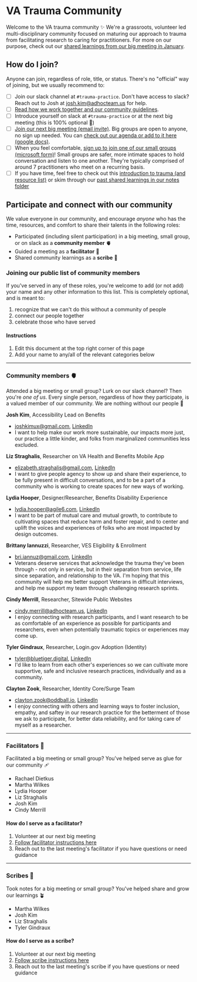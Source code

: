 # VA Trauma Community
Welcome to the VA trauma community ✨
We're a grassroots, volunteer led multi-disciplinary community focused on maturing our approach to trauma from facilitating research to caring for practitioners. 
For more on our purpose, check out our [shared learnings from our big meeting in January](https://github.com/department-of-veterans-affairs/va.gov-team/blob/master/teams/shared-support/trauma/notes/2023-01-23.md).

## How do I join?
Anyone can join, regardless of role, title, or status. There's no "official" way of joining, but we usually recommend to:
- [ ] Join our slack channel at `#trauma-practice`. Don't have access to slack? Reach out to Josh at josh.kim@adhocteam.us for help.
- [ ] [Read how we work together and our community guidelines](https://github.com/department-of-veterans-affairs/va.gov-team/blob/master/teams/shared-support/trauma/community-guidelines.md).
- [ ] Introduce yourself on slack at `#trauma-practice` or at the next big meeting (this is 100% optional 💙)
- [ ] [Join our next big meeting (email invite)](https://calendar.google.com/calendar/event?action=TEMPLATE&amp;tmeid=bGZ0djFzdmRhY2s5NGZ1MmY0aDdlOHV1bXZfMjAyMzAyMjBUMjEwMDAwWiBqb3NoLmtpbUBhZGhvY3RlYW0udXM&amp;tmsrc=josh.kim%40adhocteam.us&amp;scp=ALL). Big groups are open to anyone, no sign up needed. You can [check out our agenda or add to it here (google docs)](https://docs.google.com/document/d/1z5OsfMtlnVp-ntPUi3zPUzw__1mwECqR9bMJygN04h0/edit?usp=sharing).
- [ ] When you feel comfortable, [sign up to join one of our small groups (microsoft form)](https://forms.office.com/r/78LyCdd2RH)! Small groups are safer, more intimate spaces to hold conversation and listen to one another. They're typically comprised of around 7 practitioners who meet on a recurring basis.
- [ ] If you have time, feel free to check out this [introduction to trauma (and resource list)](https://docs.google.com/document/d/11W66cjxCgguF_ulVOxet-CszfJB3aTBl-OxJTEeloGg/edit?usp=sharing) or skim through our [past shared learnings in our notes folder](https://github.com/department-of-veterans-affairs/va.gov-team/tree/master/teams/shared-support/trauma/notes)

## Participate and connect with our community
We value everyone in our community, and encourage _anyone_ who has the time, resources, and comfort to share their talents in the following roles:
- Participated (including silent participation) in a big meeting, small group, or on slack as a **community member** 🫀
- Guided a meeting as a **facilitator** 👐
- Shared community learnings as a **scribe** 📝

### Joining our public list of community members
If you've served in any of these roles, you're welcome to add (or not add) your name and any other information to this list. This is completely optional, and is meant to:
1. recognize that we can't do this without a community of people
2. connect our people together
3. celebrate those who have served

#### Instructions
1. Edit this document at the top right corner of this page 
2. Add your name to any/all of the relevant categories below

<hr/>

### Community members 🫀
Attended a big meeting or small group? Lurk on our slack channel? Then you're _one of us_. Every single person, regardless of how they participate, is a valued member of our community. We are nothing without our people 💙

<!--
**Name**, Role
- [Work email], [LinkedIn, personal website, etc](replace this with your url)
- [1 sentence on what brings you to this community]
-->

**Josh Kim**, Accessibility Lead on Benefits
- joshkimux@gmail.com, [LinkedIn](https://www.linkedin.com/in/joshkimux/)
- I want to help make our work more sustainable, our impacts more just, our practice a little kinder, and folks from marginalized communities less excluded.

**Liz Straghalis**, Researcher on VA Health and Benefits Mobile App
- elizabeth.straghalis@gmail.com, [LinkedIn](https://www.linkedin.com/in/elizabeth-tutella-straghalis-b302343/)
- I want to give people agency to show up and share their experience, to be fully present in difficult conversations, and to be a part of a community who is working to create spaces for new ways of working.

**Lydia Hooper**, Designer/Researcher, Benefits Disability Experience 
- lydia.hooper@agile6.com, [LinkedIn](https://www.linkedin.com/in/lydiahooper)
- I want to be part of mutual care and mutual growth, to contribute to cultivating spaces that reduce harm and foster repair, and to center and uplift the voices and experiences of folks who are most impacted by design outcomes.

**Brittany Iannuzzi**, Researcher, VES Eligibility & Enrollment
- bri.iannuz@gmail.com, [LinkedIn](https://www.linkedin.com/in/brittanyiannuzzi/)
- Veterans deserve services that acknowledge the trauma they've been through - not only in service, but in their separation from service, life since separation, and relationship to the VA. I'm hoping that this community will help me better support Veterans in difficult interviews, and help me support my team through challenging research sprints.

**Cindy Merrill**, Researcher, Sitewide Public Websites
- cindy.merrill@adhocteam.us, [LinkedIn](https://www.linkedin.com/in/cindymerrill/)
- I enjoy connecting with research participants, and I want research to be as comfortable of an experience as possible for participants and researchers, even when potentially traumatic topics or experiences may come up.

**Tyler Gindraux**, Researcher, Login.gov Adoption (Identity)
- tyler@bluetiger.digital, [LinkedIn](https://www.linkedin.com/in/tylergindraux/)
- I'd like to learn from each other's experiences so we can cultivate more supportive, safe and inclusive research practices, individually and as a community.

**Clayton Zook**, Researcher, Identity Core/Surge Team
- clayton.zook@oddball.io, [LinkedIn](https://www.linkedin.com/in/czook/)
- I enjoy connecting with others and learning ways to foster inclusion, empathy, and saftey in our research practice for the betterment of those we ask to participate, for better data reliability, and for taking care of myself as a researcher.

<hr/>

### Facilitators 👐
Facilitated a big meeting or small group? You've helped serve as glue for our community 🩹

- Rachael Dietkus
- Martha Wilkes
- Lydia Hooper
- Liz Straghalis
- Josh Kim
- Cindy Merrill

#### How do I serve as a facilitator?
1. Volunteer at our next big meeting
2. [Follow facilitator instructions here](https://github.com/department-of-veterans-affairs/va.gov-team/blob/master/teams/shared-support/trauma/facilitation-instructions.md)
3. Reach out to the last meeting's facilitator if you have questions or need guidance

<hr/>

### Scribes 📝
Took notes for a big meeting or small group? You've helped share and grow our learnings 🪴

- Martha Wilkes
- Josh Kim
- Liz Straghalis
- Tyler Gindraux

#### How do I serve as a scribe?
1. Volunteer at our next big meeting
2. [Follow scribe instructions here](https://github.com/department-of-veterans-affairs/va.gov-team/blob/master/teams/shared-support/trauma/facilitation-instructions.md)
3. Reach out to the last meeting's scribe if you have questions or need guidance

